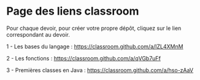 # Page des liens classroom

Pour chaque devoir, pour créer votre propre dépôt, cliquez sur le lien correspondant au devoir.

1 - Les bases du langage : https://classroom.github.com/a/IZL4XMnM

2 - Les fonctions : https://classroom.github.com/a/qVGb7uFf

3 - Premières classes en Java : https://classroom.github.com/a/hso-zAaV
